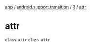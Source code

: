 [app](../../../index.md) / [android.support.transition](../../index.md) / [R](../index.md) / [attr](.)

# attr

`class attr`
`class attr`